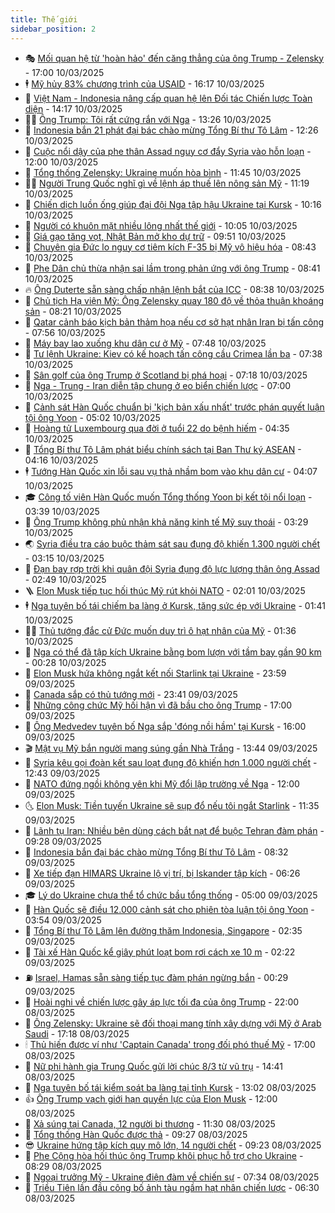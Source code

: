 ```yaml
---
title: Thế giới
sidebar_position: 2
---
```


<!-- vnexpress-the-gioi:START -->
- 🎭 [Mối quan hệ từ &#39;hoàn hảo&#39; đến căng thẳng của ông Trump - Zelensky](https://vnexpress.net/moi-quan-he-tu-hoan-hao-den-cang-thang-cua-ong-trump-zelensky-4855952.html) - 17:00 10/03/2025
- 🕴 [Mỹ hủy 83% chương trình của USAID](https://vnexpress.net/my-huy-83-chuong-trinh-cua-usaid-4859358.html) - 16:17 10/03/2025
- 🤭 [Việt Nam - Indonesia nâng cấp quan hệ lên Đối tác Chiến lược Toàn diện](https://vnexpress.net/viet-nam-indonesia-nang-cap-quan-he-len-doi-tac-chien-luoc-toan-dien-4859335.html) - 14:17 10/03/2025
- 🧑‍💻 [Ông Trump: Tôi rất cứng rắn với Nga](https://vnexpress.net/ong-trump-toi-rat-cung-ran-voi-nga-4859100.html) - 13:26 10/03/2025
- 🦏 [Indonesia bắn 21 phát đại bác chào mừng Tổng Bí thư Tô Lâm](https://vnexpress.net/indonesia-ban-21-phat-dai-bac-chao-mung-tong-bi-thu-to-lam-4859312.html) - 12:26 10/03/2025
- 🦒 [Cuộc nổi dậy của phe thân Assad nguy cơ đẩy Syria vào hỗn loạn](https://vnexpress.net/cuoc-noi-day-cua-phe-than-assad-nguy-co-day-syria-vao-hon-loan-4858878.html) - 12:00 10/03/2025
- 🌈 [Tổng thống Zelensky: Ukraine muốn hòa bình](https://vnexpress.net/tong-thong-zelensky-ukraine-muon-hoa-binh-4859303.html) - 11:45 10/03/2025
- 🧑‍🏫 [Người Trung Quốc nghĩ gì về lệnh áp thuế lên nông sản Mỹ](https://vnexpress.net/nguoi-trung-quoc-nghi-gi-ve-lenh-ap-thue-len-nong-san-my-4859250.html) - 11:19 10/03/2025
- 🐲 [Chiến dịch luồn ống giúp đại đội Nga tập hậu Ukraine tại Kursk](https://vnexpress.net/chien-dich-luon-ong-giup-dai-doi-nga-tap-hau-ukraine-tai-kursk-4859112.html) - 10:16 10/03/2025
- 🦒 [Người có khuôn mặt nhiều lông nhất thế giới](https://vnexpress.net/nguoi-co-khuon-mat-nhieu-long-nhat-the-gioi-4859223.html) - 10:05 10/03/2025
- 🐻 [Giá gạo tăng vọt, Nhật Bản mở kho dự trữ](https://vnexpress.net/gia-gao-tang-vot-nhat-ban-mo-kho-du-tru-4859172.html) - 09:51 10/03/2025
- 🚀 [Chuyên gia Đức lo nguy cơ tiêm kích F-35 bị Mỹ vô hiệu hóa](https://vnexpress.net/chuyen-gia-duc-lo-nguy-co-tiem-kich-f-35-bi-my-vo-hieu-hoa-4858894.html) - 08:43 10/03/2025
- 🥰 [Phe Dân chủ thừa nhận sai lầm trong phản ứng với ông Trump](https://vnexpress.net/phe-dan-chu-thua-nhan-sai-lam-trong-phan-ung-voi-ong-trump-4859028.html) - 08:41 10/03/2025
- 🔥 [Ông Duterte sẵn sàng chấp nhận lệnh bắt của ICC](https://vnexpress.net/ong-duterte-san-sang-chap-nhan-lenh-bat-cua-icc-4859164.html) - 08:38 10/03/2025
- 🥳 [Chủ tịch Hạ viện Mỹ: Ông Zelensky quay 180 độ về thỏa thuận khoáng sản](https://vnexpress.net/chu-tich-ha-vien-my-ong-zelensky-quay-180-do-ve-thoa-thuan-khoang-san-4859020.html) - 08:21 10/03/2025
- 💼 [Qatar cảnh báo kịch bản thảm họa nếu cơ sở hạt nhân Iran bị tấn công](https://vnexpress.net/qatar-canh-bao-kich-ban-tham-hoa-neu-co-so-hat-nhan-iran-bi-tan-cong-4859093.html) - 07:56 10/03/2025
- 🤡 [Máy bay lao xuống khu dân cư ở Mỹ](https://vnexpress.net/may-bay-lao-xuong-khu-dan-cu-o-my-4859056.html) - 07:48 10/03/2025
- 🌁 [Tư lệnh Ukraine: Kiev có kế hoạch tấn công cầu Crimea lần ba](https://vnexpress.net/tu-lenh-ukraine-kiev-co-ke-hoach-tan-cong-cau-crimea-lan-ba-4858972.html) - 07:38 10/03/2025
- 🤩 [Sân golf của ông Trump ở Scotland bị phá hoại](https://vnexpress.net/san-golf-cua-ong-trump-o-scotland-bi-pha-hoai-4859024.html) - 07:18 10/03/2025
- 🎉 [Nga - Trung - Iran diễn tập chung ở eo biển chiến lược](https://vnexpress.net/nga-trung-iran-dien-tap-chung-o-eo-bien-chien-luoc-4858944.html) - 07:00 10/03/2025
- 🎉 [Cảnh sát Hàn Quốc chuẩn bị &#39;kịch bản xấu nhất&#39; trước phán quyết luận tội ông Yoon](https://vnexpress.net/canh-sat-han-quoc-chuan-bi-kich-ban-xau-nhat-truoc-phan-quyet-luan-toi-ong-yoon-4859007.html) - 05:02 10/03/2025
- 🌁 [Hoàng tử Luxembourg qua đời ở tuổi 22 do bệnh hiếm](https://vnexpress.net/hoang-tu-luxembourg-qua-doi-o-tuoi-22-do-benh-hiem-4858931.html) - 04:35 10/03/2025
- 🌊 [Tổng Bí thư Tô Lâm phát biểu chính sách tại Ban Thư ký ASEAN](https://vnexpress.net/tong-bi-thu-to-lam-phat-bieu-chinh-sach-tai-ban-thu-ky-asean-4859034.html) - 04:16 10/03/2025
- 🕴 [Tướng Hàn Quốc xin lỗi sau vụ thả nhầm bom vào khu dân cư](https://vnexpress.net/tuong-han-quoc-xin-loi-sau-vu-tha-nham-bom-vao-khu-dan-cu-4858971.html) - 04:07 10/03/2025
- 🎓 [Công tố viên Hàn Quốc muốn Tổng thống Yoon bị kết tội nổi loạn](https://vnexpress.net/cong-to-vien-han-quoc-muon-tong-thong-yoon-bi-ket-toi-noi-loan-4858922.html) - 03:39 10/03/2025
- 🦩 [Ông Trump không phủ nhận khả năng kinh tế Mỹ suy thoái](https://vnexpress.net/ong-trump-khong-phu-nhan-kha-nang-kinh-te-my-suy-thoai-4858874.html) - 03:29 10/03/2025
- 🌏 [Syria điều tra cáo buộc thảm sát sau đụng độ khiến 1.300 người chết](https://vnexpress.net/syria-dieu-tra-cao-buoc-tham-sat-sau-dung-do-khien-1-300-nguoi-chet-4858872.html) - 03:15 10/03/2025
- 🌋 [Đạn bay rợp trời khi quân đội Syria đụng độ lực lượng thân ông Assad](https://vnexpress.net/dan-bay-rop-troi-khi-quan-doi-syria-dung-do-luc-luong-than-ong-assad-4858920.html) - 02:49 10/03/2025
- 🪜 [Elon Musk tiếp tục hối thúc Mỹ rút khỏi NATO](https://vnexpress.net/elon-musk-tiep-tuc-hoi-thuc-my-rut-khoi-nato-4858877.html) - 02:01 10/03/2025
- 🕴 [Nga tuyên bố tái chiếm ba làng ở Kursk, tăng sức ép với Ukraine](https://vnexpress.net/nga-tuyen-bo-tai-chiem-ba-lang-o-kursk-tang-suc-ep-voi-ukraine-4858849.html) - 01:41 10/03/2025
- 🧑‍🏫 [Thủ tướng đắc cử Đức muốn duy trì ô hạt nhân của Mỹ](https://vnexpress.net/thu-tuong-dac-cu-duc-muon-duy-tri-o-hat-nhan-cua-my-4858851.html) - 01:36 10/03/2025
- 🌮 [Nga có thể đã tập kích Ukraine bằng bom lượn với tầm bay gần 90 km](https://vnexpress.net/nga-co-the-da-tap-kich-ukraine-bang-bom-luon-voi-tam-bay-gan-90-km-4858741.html) - 00:28 10/03/2025
- 🚦 [Elon Musk hứa không ngắt kết nối Starlink tại Ukraine](https://vnexpress.net/elon-musk-hua-khong-ngat-ket-noi-starlink-tai-ukraine-4858841.html) - 23:59 09/03/2025
- 💫 [Canada sắp có thủ tướng mới](https://vnexpress.net/canada-sap-co-thu-tuong-moi-4858840.html) - 23:41 09/03/2025
- 🤡 [Những công chức Mỹ hối hận vì đã bầu cho ông Trump](https://vnexpress.net/nhung-cong-chuc-my-hoi-han-vi-da-bau-cho-ong-trump-4858319.html) - 17:00 09/03/2025
- 🦣 [Ông Medvedev tuyên bố Nga sắp &#39;đóng nồi hầm&#39; tại Kursk](https://vnexpress.net/ong-medvedev-tuyen-bo-nga-sap-dong-noi-ham-tai-kursk-4858801.html) - 16:00 09/03/2025
- 🎬 [Mật vụ Mỹ bắn người mang súng gần Nhà Trắng](https://vnexpress.net/mat-vu-my-ban-nguoi-mang-sung-gan-nha-trang-4858784.html) - 13:44 09/03/2025
- 🎉 [Syria kêu gọi đoàn kết sau loạt đụng độ khiến hơn 1.000 người chết](https://vnexpress.net/syria-keu-goi-doan-ket-sau-loat-dung-do-khien-hon-1-000-nguoi-chet-4858774.html) - 12:43 09/03/2025
- 🎡 [NATO đứng ngồi không yên khi Mỹ đổi lập trường về Nga](https://vnexpress.net/nato-dung-ngoi-khong-yen-khi-my-doi-lap-truong-ve-nga-4856427.html) - 12:00 09/03/2025
- 🌜 [Elon Musk: Tiền tuyến Ukraine sẽ sụp đổ nếu tôi ngắt Starlink](https://vnexpress.net/elon-musk-tien-tuyen-ukraine-se-sup-do-neu-toi-ngat-starlink-4858754.html) - 11:35 09/03/2025
- 🎡 [Lãnh tụ Iran: Nhiều bên dùng cách bắt nạt để buộc Tehran đàm phán](https://vnexpress.net/lanh-tu-iran-nhieu-ben-dung-cach-bat-nat-de-buoc-tehran-dam-phan-4858720.html) - 09:28 09/03/2025
- 🤗 [Indonesia bắn đại bác chào mừng Tổng Bí thư Tô Lâm](https://vnexpress.net/indonesia-ban-dai-bac-chao-mung-tong-bi-thu-to-lam-4858730.html) - 08:32 09/03/2025
- 🦩 [Xe tiếp đạn HIMARS Ukraine lộ vị trí, bị Iskander tập kích](https://vnexpress.net/xe-tiep-dan-himars-ukraine-lo-vi-tri-bi-iskander-tap-kich-4858668.html) - 06:26 09/03/2025
- 🎓 [Lý do Ukraine chưa thể tổ chức bầu tổng thống](https://vnexpress.net/ly-do-ukraine-chua-the-to-chuc-bau-tong-thong-4856657.html) - 05:00 09/03/2025
- 🌁 [Hàn Quốc sẽ điều 12.000 cảnh sát cho phiên tòa luận tội ông Yoon](https://vnexpress.net/han-quoc-se-dieu-12-000-canh-sat-cho-phien-toa-luan-toi-ong-yoon-4858636.html) - 03:54 09/03/2025
- 🤩 [Tổng Bí thư Tô Lâm lên đường thăm Indonesia, Singapore](https://vnexpress.net/tong-bi-thu-to-lam-len-duong-tham-indonesia-singapore-4858591.html) - 02:35 09/03/2025
- 👹 [Tài xế Hàn Quốc kể giây phút loạt bom rơi cách xe 10 m](https://vnexpress.net/tai-xe-han-quoc-ke-giay-phut-loat-bom-roi-cach-xe-10-m-4858598.html) - 02:22 09/03/2025
- ⛽️ [Israel, Hamas sẵn sàng tiếp tục đàm phán ngừng bắn](https://vnexpress.net/israel-hamas-san-sang-tiep-tuc-dam-phan-ngung-ban-4858594.html) - 00:29 09/03/2025
- 🚀 [Hoài nghi về chiến lược gây áp lực tối đa của ông Trump](https://vnexpress.net/hoai-nghi-ve-chien-luoc-gay-ap-luc-toi-da-cua-ong-trump-4858288.html) - 22:00 08/03/2025
- 🎡 [Ông Zelensky: Ukraine sẽ đối thoại mang tính xây dựng với Mỹ ở Arab Saudi](https://vnexpress.net/ong-zelensky-ukraine-se-doi-thoai-mang-tinh-xay-dung-voi-my-o-arab-saudi-4858568.html) - 17:18 08/03/2025
- 🕯 [Thủ hiến được ví như &#39;Captain Canada&#39; trong đối phó thuế Mỹ](https://vnexpress.net/thu-hien-duoc-vi-nhu-captain-canada-trong-doi-pho-thue-my-4858303.html) - 17:00 08/03/2025
- 🐻 [Nữ phi hành gia Trung Quốc gửi lời chúc 8/3 từ vũ trụ](https://vnexpress.net/nu-phi-hanh-gia-trung-quoc-gui-loi-chuc-8-3-tu-vu-tru-4858546.html) - 14:41 08/03/2025
- 🚦 [Nga tuyên bố tái kiểm soát ba làng tại tỉnh Kursk](https://vnexpress.net/nga-tuyen-bo-tai-kiem-soat-ba-lang-tai-tinh-kursk-4858535.html) - 13:02 08/03/2025
- 👍 [Ông Trump vạch giới hạn quyền lực của Elon Musk](https://vnexpress.net/ong-trump-vach-gioi-han-quyen-luc-cua-elon-musk-4858320.html) - 12:00 08/03/2025
- 🚀 [Xả súng tại Canada, 12 người bị thương](https://vnexpress.net/xa-sung-tai-canada-12-nguoi-bi-thuong-4858525.html) - 11:30 08/03/2025
- 🌮 [Tổng thống Hàn Quốc được thả](https://vnexpress.net/tong-thong-han-quoc-duoc-tha-4858507.html) - 09:27 08/03/2025
- 😎 [Ukraine hứng tập kích quy mô lớn, 14 người chết](https://vnexpress.net/ukraine-hung-tap-kich-quy-mo-lon-14-nguoi-chet-4858490.html) - 09:23 08/03/2025
- 🐲 [Phe Cộng hòa hối thúc ông Trump khôi phục hỗ trợ cho Ukraine](https://vnexpress.net/phe-cong-hoa-hoi-thuc-ong-trump-khoi-phuc-ho-tro-cho-ukraine-4858356.html) - 08:29 08/03/2025
- 💫 [Ngoại trưởng Mỹ - Ukraine điện đàm về chiến sự](https://vnexpress.net/ngoai-truong-my-ukraine-dien-dam-ve-chien-su-4858467.html) - 07:34 08/03/2025
- 👀 [Triều Tiên lần đầu công bố ảnh tàu ngầm hạt nhân chiến lược](https://vnexpress.net/trieu-tien-lan-dau-cong-bo-anh-tau-ngam-hat-nhan-chien-luoc-4858429.html) - 06:30 08/03/2025<!-- vnexpress-the-gioi:END -->